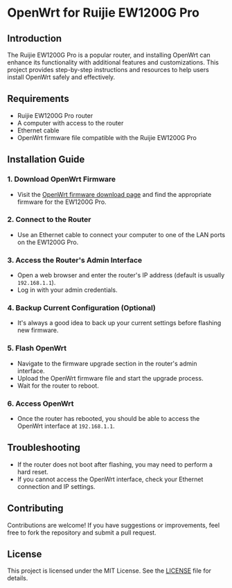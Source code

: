 # OpenWrt for Ruijie EW1200G Pro

## Introduction
The Ruijie EW1200G Pro is a popular router, and installing OpenWrt can enhance its functionality with additional features and customizations. This project provides step-by-step instructions and resources to help users install OpenWrt safely and effectively.

## Requirements
- Ruijie EW1200G Pro router
- A computer with access to the router
- Ethernet cable
- OpenWrt firmware file compatible with the Ruijie EW1200G Pro

## Installation Guide

### 1. Download OpenWrt Firmware
- Visit the [OpenWrt firmware download page](https://downloads.openwrt.org/) and find the appropriate firmware for the EW1200G Pro.

### 2. Connect to the Router
- Use an Ethernet cable to connect your computer to one of the LAN ports on the EW1200G Pro.

### 3. Access the Router's Admin Interface
- Open a web browser and enter the router's IP address (default is usually `192.168.1.1`).
- Log in with your admin credentials.

### 4. Backup Current Configuration (Optional)
- It's always a good idea to back up your current settings before flashing new firmware.

### 5. Flash OpenWrt
- Navigate to the firmware upgrade section in the router's admin interface.
- Upload the OpenWrt firmware file and start the upgrade process.
- Wait for the router to reboot.

### 6. Access OpenWrt
- Once the router has rebooted, you should be able to access the OpenWrt interface at `192.168.1.1`.

## Troubleshooting
- If the router does not boot after flashing, you may need to perform a hard reset.
- If you cannot access the OpenWrt interface, check your Ethernet connection and IP settings.

## Contributing
Contributions are welcome! If you have suggestions or improvements, feel free to fork the repository and submit a pull request.

## License
This project is licensed under the MIT License. See the [LICENSE](LICENSE) file for details.
